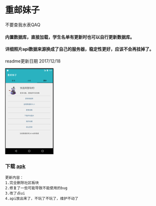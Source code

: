 # 重邮妹子
不要查我水表QAQ


#### 内置数据库，直接加载，学生名单有更新时也可以自行更新数据库。


#### 详细照片api数据来源换成了自己的服务器，稳定性更好，应该不会再挂掉了。



readme更新日期 2017/12/18


<img src="https://github.com/Zzzia/Files/blob/master/gifs/cymz.gif"/>


### 下载 [apk](https://github.com/Zzzia/cymz/blob/master/app/release/cymz.apk)

```
更新内容：
1.完全删除社区板块
2.修复了一些可能导致不能使用的bug
3.改了点ui
4.api放出来了，不玩了不玩了，维护不动了
```
